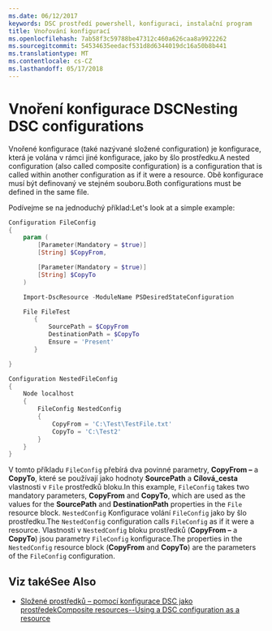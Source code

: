 ```yaml
---
ms.date: 06/12/2017
keywords: DSC prostředí powershell, konfiguraci, instalační program
title: Vnořování konfigurací
ms.openlocfilehash: 7ab58f3c59788be47312c460a626caa8a9922262
ms.sourcegitcommit: 54534635eedacf531d8d6344019dc16a50b8b441
ms.translationtype: MT
ms.contentlocale: cs-CZ
ms.lasthandoff: 05/17/2018
---
```

# <a name="nesting-dsc-configurations"></a><span data-ttu-id="83032-103">Vnoření konfigurace DSC</span><span class="sxs-lookup"><span data-stu-id="83032-103">Nesting DSC configurations</span></span>

<span data-ttu-id="83032-104">Vnořené konfigurace (také nazývané složené configuration) je konfigurace, která je volána v rámci jiné konfigurace, jako by šlo prostředku.</span><span class="sxs-lookup"><span data-stu-id="83032-104">A nested configuration (also called composite configuration) is a configuration that is called within another configuration as if it were a resource.</span></span>
<span data-ttu-id="83032-105">Obě konfigurace musí být definovaný ve stejném souboru.</span><span class="sxs-lookup"><span data-stu-id="83032-105">Both configurations must be defined in the same file.</span></span>

<span data-ttu-id="83032-106">Podívejme se na jednoduchý příklad:</span><span class="sxs-lookup"><span data-stu-id="83032-106">Let's look at a simple example:</span></span>

```powershell
Configuration FileConfig
{
    param (
        [Parameter(Mandatory = $true)]
        [String] $CopyFrom,

        [Parameter(Mandatory = $true)]
        [String] $CopyTo
    )

    Import-DscResource -ModuleName PSDesiredStateConfiguration

    File FileTest
       {
           SourcePath = $CopyFrom
           DestinationPath = $CopyTo
           Ensure = 'Present'
       }

}

Configuration NestedFileConfig
{
    Node localhost
    {
        FileConfig NestedConfig
        {
            CopyFrom = 'C:\Test\TestFile.txt'
            CopyTo = 'C:\Test2'
        }
    }
}
```

<span data-ttu-id="83032-107">V tomto příkladu `FileConfig` přebírá dva povinné parametry, **CopyFrom –** a **CopyTo**, které se používají jako hodnoty **SourcePath** a  **Cílová_cesta** vlastnosti v `File` prostředků bloku.</span><span class="sxs-lookup"><span data-stu-id="83032-107">In this example, `FileConfig` takes two mandatory parameters,  **CopyFrom** and **CopyTo**, which are used as the values for the **SourcePath** and **DestinationPath** properties in the `File` resource block.</span></span>
<span data-ttu-id="83032-108">`NestedConfig` Konfigurace volání `FileConfig` jako by šlo prostředku.</span><span class="sxs-lookup"><span data-stu-id="83032-108">The `NestedConfig` configuration calls `FileConfig` as if it were a resource.</span></span>
<span data-ttu-id="83032-109">Vlastnosti v `NestedConfig` bloku prostředků (**CopyFrom –** a **CopyTo**) jsou parametry `FileConfig` konfigurace.</span><span class="sxs-lookup"><span data-stu-id="83032-109">The properties in the `NestedConfig` resource block (**CopyFrom** and **CopyTo**) are the parameters of the `FileConfig` configuration.</span></span>

## <a name="see-also"></a><span data-ttu-id="83032-110">Viz také</span><span class="sxs-lookup"><span data-stu-id="83032-110">See Also</span></span>

- [<span data-ttu-id="83032-111">Složené prostředků – pomocí konfigurace DSC jako prostředek</span><span class="sxs-lookup"><span data-stu-id="83032-111">Composite resources--Using a DSC configuration as a resource</span></span>](authoringResourceComposite.md)